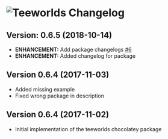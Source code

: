 # ![Teeworlds Changelog](https://img.shields.io/badge/Teeworlds-Package%20Changelog-blue.svg?style=for-the-badge)

## Version: 0.6.5 (2018-10-14)

- **ENHANCEMENT:** Add package changelogs [#6](https://github.com/AdmiringWorm/chocolatey-packages/issues/6)
- **ENHANCEMENT:** Added changelog for package

## Version 0.6.4 (2017-11-03)

- Added missing example
- Fixed wrong package in description

## Version 0.6.4 (2017-11-02)

- Initial implementation of the teeworlds chocolatey package
